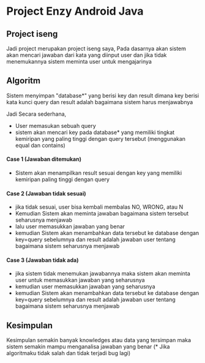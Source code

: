 # Project Enzy Android Java

## Project iseng
Jadi project merupakan project iseng saya, Pada dasarnya akan sistem akan mencari jawaban dari kata yang diinput user dan jika tidak menemukannya sistem meminta user untuk mengajarinya

## Algoritm
Sistem menyimpan "database*" yang berisi key dan result dimana key berisi kata kunci query dan result adalah bagaimana sistem harus menjawabnya

Jadi Secara sederhana, 
- User memasukan sebuah query
- sistem akan mencari key pada database* yang memiliki tingkat kemiripan yang paling tinggi dengan query tersebut (menggunakan equal dan contains)

#### Case 1 (Jawaban ditemukan)
- Sistem akan menampilkan result sesuai dengan key yang memiliki kemiripan paling tinggi dengan query

#### Case 2 (Jawaban tidak sesuai)
- jika tidak sesuai, user bisa kembali membalas NO, WRONG, atau N 
- Kemudian Sistem akan meminta jawaban bagaimana sistem tersebut seharusnya menjawab
- lalu user memasukkan jawaban yang benar
- kemudian Sistem akan menambahkan data tersebut ke database dengan key=query sebelumnya dan result adalah jawaban user tentang bagaimana sistem seharusnya menjawab

#### Case 3 (Jawaban tidak ada)
- jika sistem tidak menemukan jawabannya maka sistem akan meminta user untuk memasukkan jawaban yang seharusnya
- kemudian user memasukkan jawaban yang seharusnya 
- kemudian Sistem akan menambahkan data tersebut ke database dengan key=query sebelumnya dan result adalah jawaban user tentang bagaimana sistem seharusnya menjawab

## Kesimpulan 
Kesimpulan semakin banyak knowledges atau data yang tersimpan maka sistem semakin mampu menganalisa jawaban yang benar 
(* Jika algoritmaku tidak salah dan tidak terjadi bug lagi)



